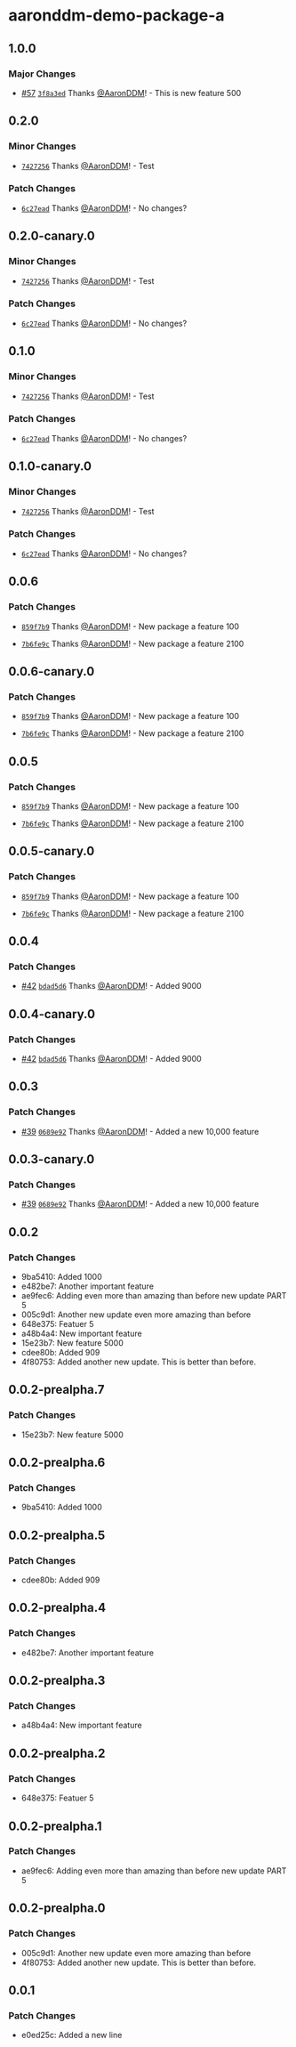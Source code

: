 # aaronddm-demo-package-a

## 1.0.0

### Major Changes

- [#57](https://github.com/AaronDDM/demo-changeset/pull/57) [`3f8a3ed`](https://github.com/AaronDDM/demo-changeset/commit/3f8a3ed0dbdbd0ea6045c35092301007c61064cb) Thanks [@AaronDDM](https://github.com/AaronDDM)! - This is new feature 500

## 0.2.0

### Minor Changes

- [`7427256`](https://github.com/AaronDDM/demo-changeset/commit/7427256d41fd718abfb9aa77ed172a5939c23ba3) Thanks [@AaronDDM](https://github.com/AaronDDM)! - Test

### Patch Changes

- [`6c27ead`](https://github.com/AaronDDM/demo-changeset/commit/6c27ead0378a0ed1de5e6c28e4b5bd8e095f613f) Thanks [@AaronDDM](https://github.com/AaronDDM)! - No changes?

## 0.2.0-canary.0

### Minor Changes

- [`7427256`](https://github.com/AaronDDM/demo-changeset/commit/7427256d41fd718abfb9aa77ed172a5939c23ba3) Thanks [@AaronDDM](https://github.com/AaronDDM)! - Test

### Patch Changes

- [`6c27ead`](https://github.com/AaronDDM/demo-changeset/commit/6c27ead0378a0ed1de5e6c28e4b5bd8e095f613f) Thanks [@AaronDDM](https://github.com/AaronDDM)! - No changes?

## 0.1.0

### Minor Changes

- [`7427256`](https://github.com/AaronDDM/demo-changeset/commit/7427256d41fd718abfb9aa77ed172a5939c23ba3) Thanks [@AaronDDM](https://github.com/AaronDDM)! - Test

### Patch Changes

- [`6c27ead`](https://github.com/AaronDDM/demo-changeset/commit/6c27ead0378a0ed1de5e6c28e4b5bd8e095f613f) Thanks [@AaronDDM](https://github.com/AaronDDM)! - No changes?

## 0.1.0-canary.0

### Minor Changes

- [`7427256`](https://github.com/AaronDDM/demo-changeset/commit/7427256d41fd718abfb9aa77ed172a5939c23ba3) Thanks [@AaronDDM](https://github.com/AaronDDM)! - Test

### Patch Changes

- [`6c27ead`](https://github.com/AaronDDM/demo-changeset/commit/6c27ead0378a0ed1de5e6c28e4b5bd8e095f613f) Thanks [@AaronDDM](https://github.com/AaronDDM)! - No changes?

## 0.0.6

### Patch Changes

- [`859f7b9`](https://github.com/AaronDDM/demo-changeset/commit/859f7b9d301159ea40ab2bab6c8a66fb34fe620b) Thanks [@AaronDDM](https://github.com/AaronDDM)! - New package a feature 100

- [`7b6fe9c`](https://github.com/AaronDDM/demo-changeset/commit/7b6fe9cfb8d217e5a2da42a6b21bfbf009027caf) Thanks [@AaronDDM](https://github.com/AaronDDM)! - New package a feature 2100

## 0.0.6-canary.0

### Patch Changes

- [`859f7b9`](https://github.com/AaronDDM/demo-changeset/commit/859f7b9d301159ea40ab2bab6c8a66fb34fe620b) Thanks [@AaronDDM](https://github.com/AaronDDM)! - New package a feature 100

- [`7b6fe9c`](https://github.com/AaronDDM/demo-changeset/commit/7b6fe9cfb8d217e5a2da42a6b21bfbf009027caf) Thanks [@AaronDDM](https://github.com/AaronDDM)! - New package a feature 2100

## 0.0.5

### Patch Changes

- [`859f7b9`](https://github.com/AaronDDM/demo-changeset/commit/859f7b9d301159ea40ab2bab6c8a66fb34fe620b) Thanks [@AaronDDM](https://github.com/AaronDDM)! - New package a feature 100

- [`7b6fe9c`](https://github.com/AaronDDM/demo-changeset/commit/7b6fe9cfb8d217e5a2da42a6b21bfbf009027caf) Thanks [@AaronDDM](https://github.com/AaronDDM)! - New package a feature 2100

## 0.0.5-canary.0

### Patch Changes

- [`859f7b9`](https://github.com/AaronDDM/demo-changeset/commit/859f7b9d301159ea40ab2bab6c8a66fb34fe620b) Thanks [@AaronDDM](https://github.com/AaronDDM)! - New package a feature 100

- [`7b6fe9c`](https://github.com/AaronDDM/demo-changeset/commit/7b6fe9cfb8d217e5a2da42a6b21bfbf009027caf) Thanks [@AaronDDM](https://github.com/AaronDDM)! - New package a feature 2100

## 0.0.4

### Patch Changes

- [#42](https://github.com/AaronDDM/demo-changeset/pull/42) [`bdad5d6`](https://github.com/AaronDDM/demo-changeset/commit/bdad5d6ad10e4801068bc8ae64000fd8adabfa8f) Thanks [@AaronDDM](https://github.com/AaronDDM)! - Added 9000

## 0.0.4-canary.0

### Patch Changes

- [#42](https://github.com/AaronDDM/demo-changeset/pull/42) [`bdad5d6`](https://github.com/AaronDDM/demo-changeset/commit/bdad5d6ad10e4801068bc8ae64000fd8adabfa8f) Thanks [@AaronDDM](https://github.com/AaronDDM)! - Added 9000

## 0.0.3

### Patch Changes

- [#39](https://github.com/AaronDDM/demo-changeset/pull/39) [`0689e92`](https://github.com/AaronDDM/demo-changeset/commit/0689e9251907e334bfed42b0d655028637a2d3f0) Thanks [@AaronDDM](https://github.com/AaronDDM)! - Added a new 10,000 feature

## 0.0.3-canary.0

### Patch Changes

- [#39](https://github.com/AaronDDM/demo-changeset/pull/39) [`0689e92`](https://github.com/AaronDDM/demo-changeset/commit/0689e9251907e334bfed42b0d655028637a2d3f0) Thanks [@AaronDDM](https://github.com/AaronDDM)! - Added a new 10,000 feature

## 0.0.2

### Patch Changes

- 9ba5410: Added 1000
- e482be7: Another important feature
- ae9fec6: Adding even more than amazing than before new update PART 5
- 005c9d1: Another new update even more amazing than before
- 648e375: Featuer 5
- a48b4a4: New important feature
- 15e23b7: New feature 5000
- cdee80b: Added 909
- 4f80753: Added another new update. This is better than before.

## 0.0.2-prealpha.7

### Patch Changes

- 15e23b7: New feature 5000

## 0.0.2-prealpha.6

### Patch Changes

- 9ba5410: Added 1000

## 0.0.2-prealpha.5

### Patch Changes

- cdee80b: Added 909

## 0.0.2-prealpha.4

### Patch Changes

- e482be7: Another important feature

## 0.0.2-prealpha.3

### Patch Changes

- a48b4a4: New important feature

## 0.0.2-prealpha.2

### Patch Changes

- 648e375: Featuer 5

## 0.0.2-prealpha.1

### Patch Changes

- ae9fec6: Adding even more than amazing than before new update PART 5

## 0.0.2-prealpha.0

### Patch Changes

- 005c9d1: Another new update even more amazing than before
- 4f80753: Added another new update. This is better than before.

## 0.0.1

### Patch Changes

- e0ed25c: Added a new line
